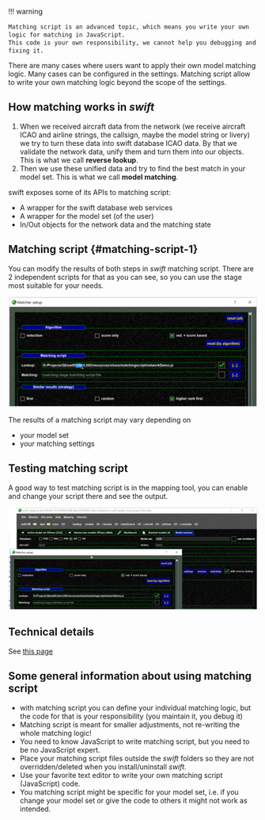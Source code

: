<!--
    SPDX-FileCopyrightText: Copyright (C) swift Project Community / Contributors
    SPDX-License-Identifier: GFDL-1.3-only
-->

!!! warning

    Matching script is an advanced topic, which means you write your own logic for matching in JavaScript.
    This code is your own responsibility, we cannot help you debugging and fixing it.

There are many cases where users want to apply their own model matching logic.
Many cases can be configured in the settings.
Matching script allow to write your own matching logic beyond the scope of the settings.

## How matching works in *swift*

1. When we received aircraft data from the network (we receive aircraft ICAO and airline strings, the callsign, maybe the model string or livery) we try to turn these data into swift database ICAO data.
  By that we validate the network data, unify them and turn them into our objects.
  This is what we call **reverse lookup**.
2. Then we use these unified data and try to find the best match in your model set.
  This is what we call **model matching**.

swift exposes some of its APIs to matching script:

- A wrapper for the swift database web services
- A wrapper for the model set (of the user)
- In/Out objects for the network data and the matching state

## Matching script {#matching-script-1}

You can modify the results of both steps in *swift* matching script.
There are 2 independent scripts for that as you can see, so you can use the stage most suitable for your needs.

![](./../../img/matchingscript.jpg)

The results of a matching script may vary depending on

- your model set
- your matching settings

## Testing matching script

A good way to test matching script is in the mapping tool, you can enable and change your script there and see the output.

![](./../../img/matchingscript1.jpg)

## Technical details

See [this page](./matching_script_technical.md)

## Some general information about using matching script

- with matching script you can define your individual matching logic, but the code for that is your responsibility (you maintain it, you debug it)
- Matching script is meant for smaller adjustments, not re-writing the whole matching logic!
- You need to know JavaScript to write matching script, but you need to be no JavaScript expert.
- Place your matching script files outside the *swift* folders so they are not overridden/deleted when you install/uninstall *swift*.
- Use your favorite text editor to write your own matching script (JavaScript) code.
- You matching script might be specific for your model set, i.e. if you change your model set or give the code to others it might not work as intended.
